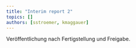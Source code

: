```yaml
---
title: "Interim report 2"
topics: []
authors: [sstroemer, kmaggauer]
---
```


Veröffentlichung nach Fertigstellung und Freigabe.
